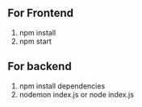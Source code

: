 ## For Frontend
1. npm install
2. npm start

## For backend 
1. npm install dependencies
2. nodemon index.js or node index.js
